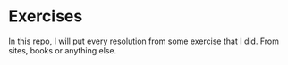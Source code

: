 # Exercises

In this repo, I will put every resolution from some exercise that I did.
From sites, books or anything else.
